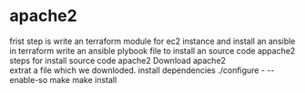 # apache2
frist step is write an terraform module for ec2 instance and install an ansible in terraform
write an ansible plybook file to install an source code appache2
steps for install source code apache2
Download apache2  
extrat a file which we downloded.
install dependencies 
./configure - --enable-so 
make
make install 

